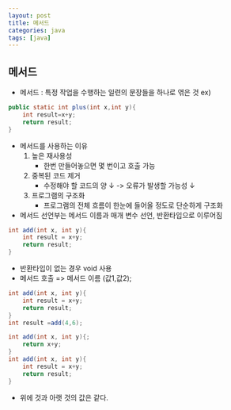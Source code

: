 ```yaml
---
layout: post
title: 메서드
categories: java
tags: [java]
---
```



메서드
-----------
+ 메서드 : 특정 작업을 수행하는 일련의 문장들을 하나로 엮은 것
ex)
```java
public static int plus(int x,int y){
    int result=x+y;
    return result;
}
```
+ 메서드를 사용하는 이유
    1. 높은 재사용성
        + 한번 만들어놓으면 몇 번이고 호출 가능
    2. 중복된 코드 제거
        + 수정해야 할 코드의 양 ↓ -> 오류가 발생할 가능성 ↓
    3. 프로그램의 구조화
        + 프로그램의 전체 흐름이 한눈에 들어올 정도로 단순하게 구조화
+ 메서드 선언부는 메서드 이름과 매개 변수 선언, 반환타입으로 이루어짐
```java
int add(int x, int y){
    int result = x+y;
    return result;
}
```
+ 반환타입이 없는 경우 void 사용
+ 메서드 호출 => 메서드 이름 (값1,값2);
```java
int add(int x, int y){
    int result = x+y;
    return result;
}
int result =add(4,6);
```
```java
int add(int x, int y){;
    return x+y;
}
int add(int x, int y){
    int result = x+y;
    return result;
}
```
+ 위에 것과 아랫 것의 값은 같다.